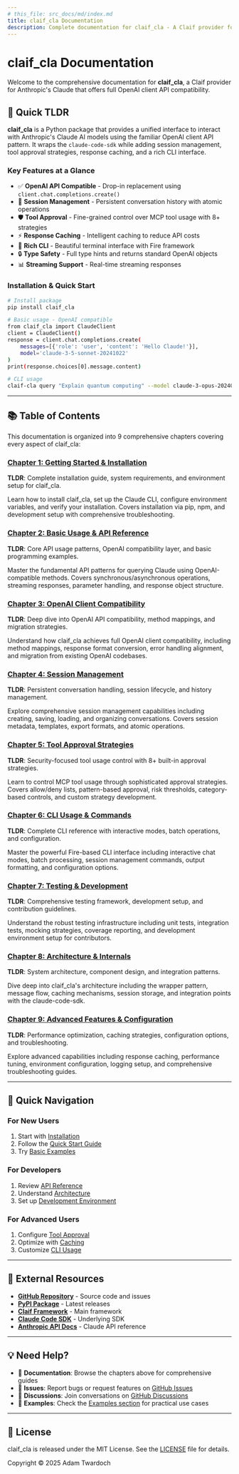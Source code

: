 ```yaml
---
# this_file: src_docs/md/index.md
title: claif_cla Documentation
description: Complete documentation for claif_cla - A Claif provider for Anthropic Claude with OpenAI client API compatibility
---
```


# claif_cla Documentation

Welcome to the comprehensive documentation for **claif_cla**, a Claif provider for Anthropic's Claude that offers full OpenAI client API compatibility.

## 🚀 Quick TLDR

**claif_cla** is a Python package that provides a unified interface to interact with Anthropic's Claude AI models using the familiar OpenAI client API pattern. It wraps the `claude-code-sdk` while adding session management, tool approval strategies, response caching, and a rich CLI interface.

### Key Features at a Glance

- ✅ **OpenAI API Compatible** - Drop-in replacement using `client.chat.completions.create()`
- 🔄 **Session Management** - Persistent conversation history with atomic operations
- 🛡️ **Tool Approval** - Fine-grained control over MCP tool usage with 8+ strategies
- ⚡ **Response Caching** - Intelligent caching to reduce API costs
- 🎨 **Rich CLI** - Beautiful terminal interface with Fire framework
- 🔒 **Type Safety** - Full type hints and returns standard OpenAI objects
- 📊 **Streaming Support** - Real-time streaming responses

### Installation & Quick Start

```bash
# Install package
pip install claif_cla

# Basic usage - OpenAI compatible
from claif_cla import ClaudeClient
client = ClaudeClient()
response = client.chat.completions.create(
    messages=[{'role': 'user', 'content': 'Hello Claude!'}],
    model='claude-3-5-sonnet-20241022'
)
print(response.choices[0].message.content)

# CLI usage
claif-cla query "Explain quantum computing" --model claude-3-opus-20240229
```

---

## 📚 Table of Contents

This documentation is organized into 9 comprehensive chapters covering every aspect of claif_cla:

### [Chapter 1: Getting Started & Installation](getting-started/installation.md)
**TLDR**: Complete installation guide, system requirements, and environment setup for claif_cla.

Learn how to install claif_cla, set up the Claude CLI, configure environment variables, and verify your installation. Covers installation via pip, npm, and development setup with comprehensive troubleshooting.

### [Chapter 2: Basic Usage & API Reference](api/openai-compatibility.md)
**TLDR**: Core API usage patterns, OpenAI compatibility layer, and basic programming examples.

Master the fundamental API patterns for querying Claude using OpenAI-compatible methods. Covers synchronous/asynchronous operations, streaming responses, parameter handling, and response object structure.

### [Chapter 3: OpenAI Client Compatibility](api/client-methods.md)
**TLDR**: Deep dive into OpenAI API compatibility, method mappings, and migration strategies.

Understand how claif_cla achieves full OpenAI client compatibility, including method mappings, response format conversion, error handling alignment, and migration from existing OpenAI codebases.

### [Chapter 4: Session Management](sessions/overview.md)
**TLDR**: Persistent conversation handling, session lifecycle, and history management.

Explore comprehensive session management capabilities including creating, saving, loading, and organizing conversations. Covers session metadata, templates, export formats, and atomic operations.

### [Chapter 5: Tool Approval Strategies](tools/strategies.md)
**TLDR**: Security-focused tool usage control with 8+ built-in approval strategies.

Learn to control MCP tool usage through sophisticated approval strategies. Covers allow/deny lists, pattern-based approval, risk thresholds, category-based controls, and custom strategy development.

### [Chapter 6: CLI Usage & Commands](cli/overview.md)
**TLDR**: Complete CLI reference with interactive modes, batch operations, and configuration.

Master the powerful Fire-based CLI interface including interactive chat modes, batch processing, session management commands, output formatting, and configuration options.

### [Chapter 7: Testing & Development](testing/running.md)
**TLDR**: Comprehensive testing framework, development setup, and contribution guidelines.

Understand the robust testing infrastructure including unit tests, integration tests, mocking strategies, coverage reporting, and development environment setup for contributors.

### [Chapter 8: Architecture & Internals](architecture/overview.md)
**TLDR**: System architecture, component design, and integration patterns.

Dive deep into claif_cla's architecture including the wrapper pattern, message flow, caching mechanisms, session storage, and integration points with the claude-code-sdk.

### [Chapter 9: Advanced Features & Configuration](advanced/caching.md)
**TLDR**: Performance optimization, caching strategies, configuration options, and troubleshooting.

Explore advanced capabilities including response caching, performance tuning, environment configuration, logging setup, and comprehensive troubleshooting guides.

---

## 🎯 Quick Navigation

### For New Users
1. Start with [Installation](getting-started/installation.md)
2. Follow the [Quick Start Guide](getting-started/quickstart.md)
3. Try [Basic Examples](getting-started/examples.md)

### For Developers
1. Review [API Reference](api/openai-compatibility.md)
2. Understand [Architecture](architecture/overview.md)
3. Set up [Development Environment](testing/development.md)

### For Advanced Users
1. Configure [Tool Approval](tools/strategies.md)
2. Optimize with [Caching](advanced/caching.md)
3. Customize [CLI Usage](cli/overview.md)

---

## 🔗 External Resources

- **[GitHub Repository](https://github.com/twardoch/claif_cla)** - Source code and issues
- **[PyPI Package](https://pypi.org/project/claif_cla/)** - Latest releases
- **[Claif Framework](https://github.com/twardoch/claif)** - Main framework
- **[Claude Code SDK](https://github.com/anthropics/claude-code-sdk-python)** - Underlying SDK
- **[Anthropic API Docs](https://docs.anthropic.com/)** - Claude API reference

---

## 💡 Need Help?

- 📖 **Documentation**: Browse the chapters above for comprehensive guides
- 🐛 **Issues**: Report bugs or request features on [GitHub Issues](https://github.com/twardoch/claif_cla/issues)
- 💬 **Discussions**: Join conversations on [GitHub Discussions](https://github.com/twardoch/claif_cla/discussions)
- 🚀 **Examples**: Check the [Examples section](examples/basic.md) for practical use cases

---

## 📄 License

claif_cla is released under the MIT License. See the [LICENSE](https://github.com/twardoch/claif_cla/blob/main/LICENSE) file for details.

Copyright © 2025 Adam Twardoch